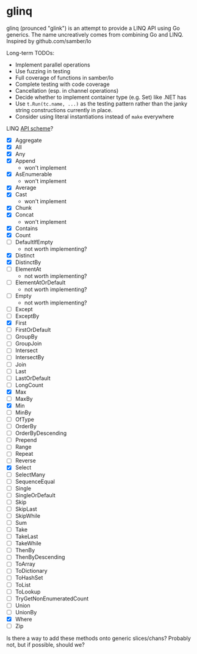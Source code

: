 # glinq

glinq (prounced "glink") is an attempt to provide a LINQ API using Go generics. The name uncreatively comes from combining Go and LINQ. Inspired by github.com/samber/lo

Long-term TODOs:
- Implement parallel operations
- Use fuzzing in testing
- Full coverage of functions in samber/lo
- Complete testing with code coverage
- Cancellation (esp. in channel operations)
- Decide whether to implement container type (e.g. Set) like .NET has
- Use `t.Run(tc.name, ...)` as the testing pattern rather than the janky string constructions currently in place.
- Consider using literal instantiations instead of `make` everywhere

LINQ [API scheme](https://docs.microsoft.com/en-us/dotnet/api/system.linq.enumerable?view=net-6.0)?
- [x] Aggregate
- [x] All
- [x] Any
- [x] Append
    - won't implement
- [x] AsEnumerable
    - won't implement
- [x] Average
- [x] Cast
    - won't implement
- [x] Chunk
- [x] Concat
    - won't implement
- [x] Contains
- [x] Count
- [ ] DefaultIfEmpty
    - not worth implementing?
- [x] Distinct
- [x] DistinctBy
- [ ] ElementAt
    - not worth implementing?
- [ ] ElementAtOrDefault
    - not worth implementing?
- [ ] Empty
    - not worth implementing?
- [ ] Except
- [ ] ExceptBy
- [x] First
- [ ] FirstOrDefault
- [ ] GroupBy
- [ ] GroupJoin
- [ ] Intersect
- [ ] IntersectBy
- [ ] Join
- [ ] Last
- [ ] LastOrDefault
- [ ] LongCount
- [x] Max
- [ ] MaxBy
- [x] Min
- [ ] MinBy
- [ ] OfType
- [ ] OrderBy
- [ ] OrderByDescending
- [ ] Prepend
- [ ] Range
- [ ] Repeat
- [ ] Reverse
- [x] Select
- [ ] SelectMany
- [ ] SequenceEqual
- [ ] Single
- [ ] SingleOrDefault
- [ ] Skip
- [ ] SkipLast
- [ ] SkipWhile
- [ ] Sum
- [ ] Take
- [ ] TakeLast
- [ ] TakeWhile
- [ ] ThenBy
- [ ] ThenByDescending
- [ ] ToArray
- [ ] ToDictionary
- [ ] ToHashSet
- [ ] ToList
- [ ] ToLookup
- [ ] TryGetNonEnumeratedCount
- [ ] Union
- [ ] UnionBy
- [x] Where
- [ ] Zip

Is there a way to add these methods onto generic slices/chans? Probably not, but if possible, should we?